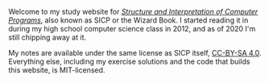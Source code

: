Welcome to my study website for [_Structure and Interpretation of Computer Programs_][sicp], also known as SICP or the Wizard Book. I started reading it in during my high school computer science class in 2012, and as of 2020 I'm still chipping away at it.

My notes are available under the same license as SICP itself, [CC-BY-SA 4.0][cc]. Everything else, including my exercise solutions and the code that builds this website, is MIT-licensed.

[sicp]: https://mitpress.mit.edu/sites/default/files/sicp/index.html
[textbook]: text/index.html
[lecture]: lecture/index.html
[cc]: https://creativecommons.org/licenses/by-sa/4.0/
